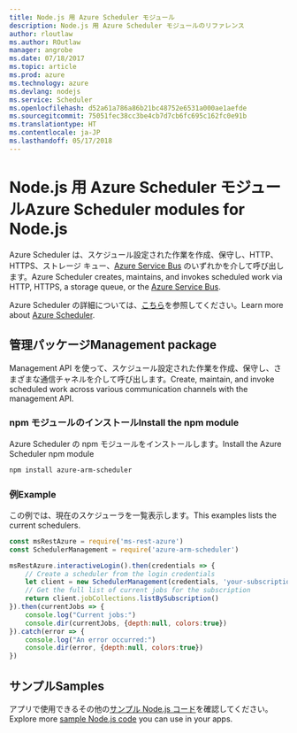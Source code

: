 ```yaml
---
title: Node.js 用 Azure Scheduler モジュール
description: Node.js 用 Azure Scheduler モジュールのリファレンス
author: rloutlaw
ms.author: ROutlaw
manager: angrobe
ms.date: 07/18/2017
ms.topic: article
ms.prod: azure
ms.technology: azure
ms.devlang: nodejs
ms.service: Scheduler
ms.openlocfilehash: d52a61a786a86b21bc48752e6531a000ae1aefde
ms.sourcegitcommit: 75051fec38cc3be4cb7d7cb6fc695c162fc0e91b
ms.translationtype: HT
ms.contentlocale: ja-JP
ms.lasthandoff: 05/17/2018
---
```

# <a name="azure-scheduler-modules-for-nodejs"></a><span data-ttu-id="f299a-103">Node.js 用 Azure Scheduler モジュール</span><span class="sxs-lookup"><span data-stu-id="f299a-103">Azure Scheduler modules for Node.js</span></span>

<span data-ttu-id="f299a-104">Azure Scheduler は、スケジュール設定された作業を作成、保守し、HTTP、HTTPS、ストレージ キュー、[Azure Service Bus](/azure/service-bus-messaging/service-bus-messaging-overview) のいずれかを介して呼び出します。</span><span class="sxs-lookup"><span data-stu-id="f299a-104">Azure Scheduler creates, maintains, and invokes scheduled work via HTTP, HTTPS, a storage queue, or the [Azure Service Bus](/azure/service-bus-messaging/service-bus-messaging-overview).</span></span>

<span data-ttu-id="f299a-105">Azure Scheduler の詳細については、[こちら](/azure/scheduler/scheduler-intro)を参照してください。</span><span class="sxs-lookup"><span data-stu-id="f299a-105">Learn more about [Azure Scheduler](/azure/scheduler/scheduler-intro).</span></span>

## <a name="management-package"></a><span data-ttu-id="f299a-106">管理パッケージ</span><span class="sxs-lookup"><span data-stu-id="f299a-106">Management package</span></span>

<span data-ttu-id="f299a-107">Management API を使って、スケジュール設定された作業を作成、保守し、さまざまな通信チャネルを介して呼び出します。</span><span class="sxs-lookup"><span data-stu-id="f299a-107">Create, maintain, and invoke scheduled work across various communication channels with the management API.</span></span>

### <a name="install-the-npm-module"></a><span data-ttu-id="f299a-108">npm モジュールのインストール</span><span class="sxs-lookup"><span data-stu-id="f299a-108">Install the npm module</span></span>

<span data-ttu-id="f299a-109">Azure Scheduler の npm モジュールをインストールします。</span><span class="sxs-lookup"><span data-stu-id="f299a-109">Install the Azure Scheduler npm module</span></span>

```bash
npm install azure-arm-scheduler
```

### <a name="example"></a><span data-ttu-id="f299a-110">例</span><span class="sxs-lookup"><span data-stu-id="f299a-110">Example</span></span>

<span data-ttu-id="f299a-111">この例では、現在のスケジューラを一覧表示します。</span><span class="sxs-lookup"><span data-stu-id="f299a-111">This examples lists the current schedulers.</span></span>

```javascript
const msRestAzure = require('ms-rest-azure')
const SchedulerManagement = require('azure-arm-scheduler')

msRestAzure.interactiveLogin().then(credentials => {
    // Create a scheduler from the login credentials
    let client = new SchedulerManagement(credentials, 'your-subscription-id')
    // Get the full list of current jobs for the subscription
    return client.jobCollections.listBySubscription()
}).then(currentJobs => {
    console.log("Current jobs:")
    console.dir(currentJobs, {depth:null, colors:true})
}).catch(error => {
    console.log("An error occurred:")
    console.dir(error, {depth:null, colors:true})
})
```

## <a name="samples"></a><span data-ttu-id="f299a-112">サンプル</span><span class="sxs-lookup"><span data-stu-id="f299a-112">Samples</span></span>

<span data-ttu-id="f299a-113">アプリで使用できるその他の[サンプル Node.js コード](https://azure.microsoft.com/resources/samples/?platform=nodejs)を確認してください。</span><span class="sxs-lookup"><span data-stu-id="f299a-113">Explore more [sample Node.js code](https://azure.microsoft.com/resources/samples/?platform=nodejs) you can use in your apps.</span></span>
